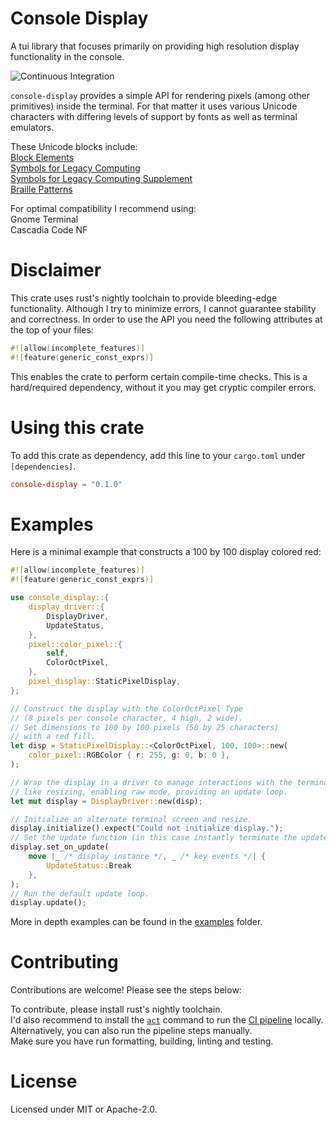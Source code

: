 # Console Display

A tui library that focuses primarily on providing high resolution display functionality in the console.

![Continuous Integration](https://github.com/RolandNeuber/rust-console-display/actions/workflows/ci.yaml/badge.svg)

`console-display` provides a simple API for rendering pixels (among other primitives) inside the terminal. For that matter it uses various Unicode characters with differing levels of support by fonts as well as terminal emulators.

These Unicode blocks include: \
[Block Elements](https://en.wikipedia.org/wiki/Block_Elements) \
[Symbols for Legacy Computing](https://en.wikipedia.org/wiki/Symbols_for_Legacy_Computing) \
[Symbols for Legacy Computing Supplement](https://en.wikipedia.org/wiki/Symbols_for_Legacy_Computing_Supplement) \
[Braille Patterns](https://en.wikipedia.org/wiki/Braille_Patterns)

For optimal compatibility I recommend using: \
Gnome Terminal \
Cascadia Code NF


# Disclaimer

This crate uses rust's nightly toolchain to provide bleeding-edge functionality.
Although I try to minimize errors, I cannot guarantee stability and correctness.
In order to use the API you need the following attributes at the top of your files:
```rust
#![allow(incomplete_features)]
#![feature(generic_const_exprs)]
```
This enables the crate to perform certain compile-time checks.
This is a hard/required dependency, without it you may get cryptic compiler errors.


# Using this crate

To add this crate as dependency, add this line to your `cargo.toml` under `[dependencies]`.
```toml
console-display = "0.1.0"
```


# Examples

Here is a minimal example that constructs a 100 by 100 display colored red:

```rust
#![allow(incomplete_features)]
#![feature(generic_const_exprs)]

use console_display::{
    display_driver::{
        DisplayDriver,
        UpdateStatus,
    },
    pixel::color_pixel::{
        self,
        ColorOctPixel,
    },
    pixel_display::StaticPixelDisplay,
};

// Construct the display with the ColorOctPixel Type
// (8 pixels per console character, 4 high, 2 wide).
// Set dimensions to 100 by 100 pixels (50 by 25 characters)
// with a red fill.
let disp = StaticPixelDisplay::<ColorOctPixel, 100, 100>::new(
    color_pixel::RGBColor { r: 255, g: 0, b: 0 },
);

// Wrap the display in a driver to manage interactions with the terminal
// like resizing, enabling raw mode, providing an update loop.
let mut display = DisplayDriver::new(disp);

// Initialize an alternate terminal screen and resize.
display.initialize().expect("Could not initialize display.");
// Set the update function (in this case instantly terminate the update loop)
display.set_on_update(
    move |_ /* display instance */, _ /* key events */| {
        UpdateStatus::Break
    },
);
// Run the default update loop.
display.update();
```

More in depth examples can be found in the [examples](examples/) folder.


# Contributing

Contributions are welcome! Please see the steps below:

To contribute, please install rust's nightly toolchain. \
I'd also recommend to install the [`act`](https://github.com/nektos/act) command to run the [CI pipeline](.github/workflows/ci.yaml) locally. \
Alternatively, you can also run the pipeline steps manually. \
Make sure you have run formatting, building, linting and testing.


# License

Licensed under MIT or Apache-2.0.